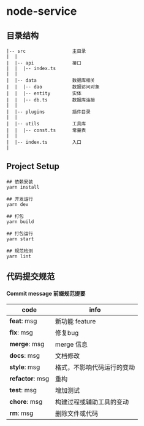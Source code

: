 # node-service



## 目录结构

```shell
|-- src                 主目录
|  |
|  |-- api              接口
|  |  |-- index.ts
|  |
|  |-- data             数据库相关
|  |  |-- dao           数据访问对象
|  |  |-- entity        实体
|  |  |-- db.ts         数据库连接
|  |
|  |-- plugins          插件目录
|  |
|  |-- utils            工具库
|  |  |-- const.ts      常量表
|  |
|  |-- index.ts         入口
|
```



## Project Setup
```shell
## 依赖安装
yarn install

## 开发运行
yarn dev

## 打包
yarn build

## 打包运行
yarn start

## 规范检测
yarn lint
```



## 代码提交规范

#### Commit message 前缀规范提要
| code      | info
|---------- |-------------- |
| **feat**: msg | 新功能 feature |
| **fix**: msg | 修复bug |
| **merge**: msg | merge 信息 |
| **docs**: msg | 文档修改 |
| **style**: msg | 格式，不影响代码运行的变动 |
| **refactor**: msg | 重构 |
| **test**: msg | 增加测试 |
| **chore**: msg | 构建过程或辅助工具的变动 |
| **rm**: msg | 删除文件或代码 |

